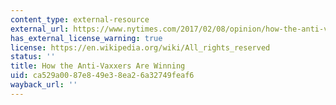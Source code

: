 ```yaml
---
content_type: external-resource
external_url: https://www.nytimes.com/2017/02/08/opinion/how-the-anti-vaxxers-are-winning.html?action=click&pgtype=Homepage&clickSource=story-heading&module=opinion-c-col-left-region&region=opinion-c-col-left-region&WT.nav=opinion-c-col-left-region&_r=0&mtrref=stellar.mit.edu&gwh=00E0B656DA2381A4157C9BAF9FAF1EE9&gwt=pay&assetType=opinion
has_external_license_warning: true
license: https://en.wikipedia.org/wiki/All_rights_reserved
status: ''
title: How the Anti-Vaxxers Are Winning
uid: ca529a00-87e8-49e3-8ea2-6a32749feaf6
wayback_url: ''
---
```

